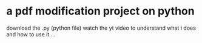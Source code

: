 # a pdf modification project on python
download the .py (python file)
watch the yt video to understand what i does and how to use it ...
